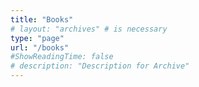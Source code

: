 ```yaml
---
title: "Books"
# layout: "archives" # is necessary
type: "page"
url: "/books"
#ShowReadingTime: false
# description: "Description for Archive"
---
```


